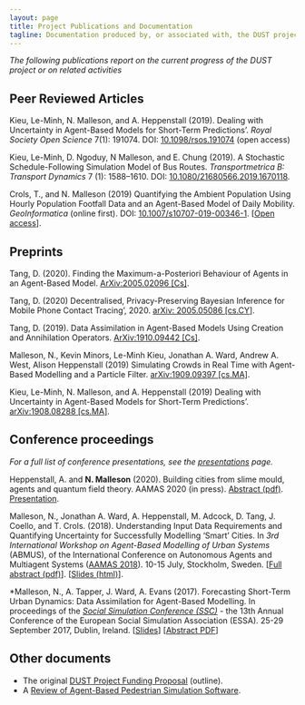 ```yaml
---
layout: page
title: Project Publications and Documentation
tagline: Documentation produced by, or associated with, the DUST project
---
```


_The following publications report on the current progress of the DUST project or on related activities_

## Peer Reviewed Articles

Kieu, Le-Minh, N. Malleson, and A. Heppenstall (2019). Dealing with Uncertainty in Agent-Based Models for Short-Term Predictions’. _Royal Society Open Science_ 7(1): 191074. DOI: [10.1098/rsos.191074](https://doi.org/10.1098/rsos.191074) (open access)

Kieu, Le-Minh, D. Ngoduy, N Malleson, and E. Chung (2019). A Stochastic Schedule-Following Simulation Model of Bus Routes. _Transportmetrica B: Transport Dynamics_ 7 (1): 1588–1610. DOI: [10.1080/21680566.2019.1670118](https://doi.org/10.1080/21680566.2019.1670118).

Crols, T., and N. Malleson (2019) Quantifying the Ambient Population Using Hourly Population Footfall Data and an Agent-Based Model of Daily Mobility. _GeoInformatica_ (online first). DOI: [10.1007/s10707-019-00346-1](https://doi.org/10.1007/s10707-019-00346-1). [[Open access](https://doi.org/10.1007/s10707-019-00346-1)].

## Preprints

Tang, D. (2020). Finding the Maximum-a-Posteriori Behaviour of Agents in an Agent-Based Model. [ArXiv:2005.02096 [Cs]](http://arxiv.org/abs/2005.02096).

Tang, D. (2020) Decentralised, Privacy-Preserving Bayesian Inference for Mobile Phone Contact Tracing’, 2020. [arXiv: 2005.05086 [cs.CY]](https://arxiv.org/abs/2005.05086).

Tang, D. (2019). Data Assimilation in Agent-Based Models Using Creation and Annihilation Operators. [ArXiv:1910.09442 [Cs]](https://arxiv.org/abs/1910.09442).

Malleson, N., Kevin Minors, Le-Minh Kieu, Jonathan A. Ward, Andrew A. West, Alison Heppenstall (2019) Simulating Crowds in Real Time with Agent-Based Modelling and a Particle Filter. [arXiv:1909.09397 [cs.MA]](https://arxiv.org/abs/1909.09397).

Kieu, Le-Minh, N. Malleson, and A. Heppenstall (2019) Dealing with Uncertainty in Agent-Based Models for Short-Term Predictions’.  [arXiv:1908.08288 [cs.MA]](https://arxiv.org/abs/1908.08288).

## Conference proceedings

_For a full list of conference presentations, see the [presentations](./presentations.html) page._

Heppenstall, A. and **N. Malleson** (2020). Building cities from slime mould, agents and quantum field theory. AAMAS 2020 (in press). [Abstract (pdf)]({{site.baseurl}}/papers/2020-AAMAS-Heppenstall.pdf). [Presentation](https://underline.io/lecture/60-building-cities-from-slime-mould,-agents-and-quantum-field-theory).

Malleson, N., Jonathan A. Ward, A. Heppenstall, M. Adcock, D. Tang, J. Coello, and T. Crols. (2018). Understanding Input Data Requirements and Quantifying Uncertainty for Successfully Modelling ‘Smart’ Cities. In _3rd International Workshop on Agent-Based Modelling of Urban Systems_ (ABMUS), of the International Conference on Autonomous Agents and Multiagent Systems ([AAMAS 2018](http://celweb.vuse.vanderbilt.edu/aamas18/home/)). 10-15 July, Stockholm, Sweden. [[Full abstract (pdf)](https://urban-analytics.github.io/dust/p/2018-07-15-abmus-da-abstract.pdf)]. [[Slides (html)](https://urban-analytics.github.io/dust/p/2018-07-15-abmus-da.html)].

*Malleson, N., A. Tapper, J. Ward, A. Evans (2017). Forecasting Short-Term Urban Dynamics: Data Assimilation for Agent-Based Modelling. In proceedings of the _[Social Simulation Conference (SSC)](https://www.sim2017.com/about/)_ - the 13th Annual Conference of the European Social Simulation Association (ESSA). 25-29 September 2017, Dublin, Ireland. [[Slides](http://surf.leeds.ac.uk/p/2017-09-26-essa-da.html)] [[Abstract PDF](http://surf.leeds.ac.uk/p/2017-09-26-essa-da.pdf)]

## Other documents

 - The original [DUST Project Funding Proposal](./docs/dust_proposal.html) (outline).
 - A [Review of Agent-Based Pedestrian Simulation Software](./docs/ped_sim_review.html).
